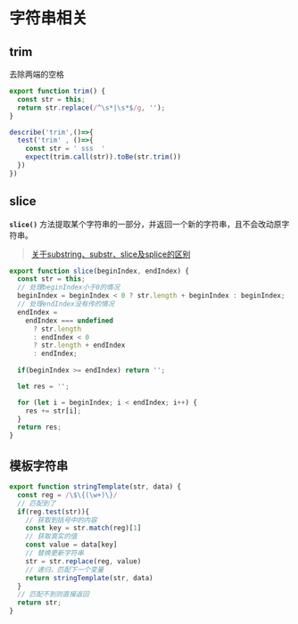 # 字符串相关

## trim

去除两端的空格

```js
export function trim() {
  const str = this;
  return str.replace(/^\s*|\s*$/g, '');
}

describe('trim',()=>{
  test('trim' , ()=>{
    const str = ' sss  '
    expect(trim.call(str)).toBe(str.trim())
  })
})
```

## slice

**`slice()`** 方法提取某个字符串的一部分，并返回一个新的字符串，且不会改动原字符串。

> [关于substring、substr、slice及splice的区别](https://segmentfault.com/a/1190000038355541)

```js
export function slice(beginIndex, endIndex) {
  const str = this;
  // 处理beginIndex小于0的情况
  beginIndex = beginIndex < 0 ? str.length + beginIndex : beginIndex;
  // 处理endIndex没有传的情况
  endIndex =
    endIndex === undefined
      ? str.length
      : endIndex < 0
      ? str.length + endIndex
      : endIndex;
  
  if(beginIndex >= endIndex) return '';

  let res = '';

  for (let i = beginIndex; i < endIndex; i++) {
    res += str[i];    
  }
  return res;
}
```

## 模板字符串

```js
export function stringTemplate(str, data) {
  const reg = /\$\{(\w+)\}/
  // 匹配到了
  if(reg.test(str)){
    // 获取到括号中的内容
    const key = str.match(reg)[1]
    // 获取真实的值
    const value = data[key]
    // 替换更新字符串
    str = str.replace(reg, value)
    // 递归，匹配下一个变量
    return stringTemplate(str, data)
  }
  // 匹配不到则直接返回
  return str;
}
```

